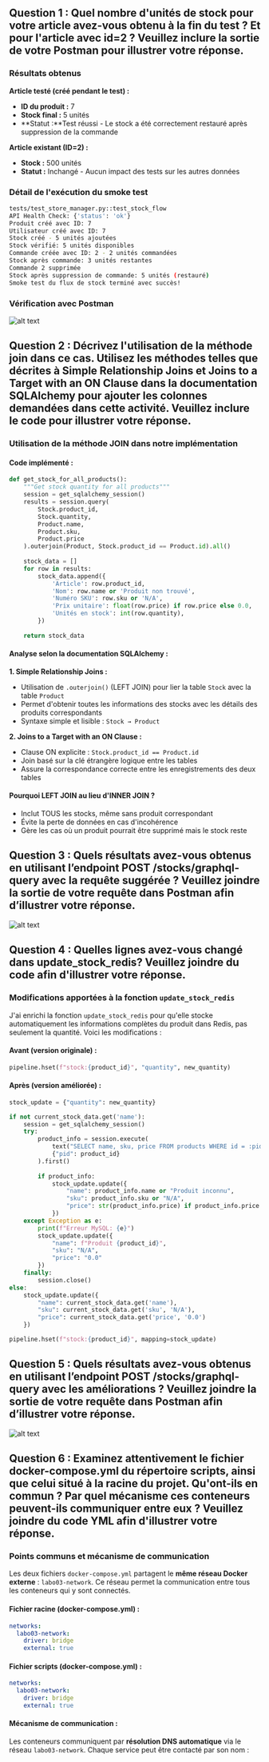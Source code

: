 ## Question 1 : Quel nombre d'unités de stock pour votre article avez-vous obtenu à la fin du test ? Et pour l'article avec id=2 ? Veuillez inclure la sortie de votre Postman pour illustrer votre réponse.

### Résultats obtenus

**Article testé (créé pendant le test) :**
- **ID du produit :** 7
- **Stock final :** 5 unités
- **Statut :**Test réussi - Le stock a été correctement restauré après suppression de la commande

**Article existant (ID=2) :**
- **Stock :** 500 unités
- **Statut :** Inchangé - Aucun impact des tests sur les autres données

### Détail de l'exécution du smoke test

```bash
tests/test_store_manager.py::test_stock_flow 
API Health Check: {'status': 'ok'}
Produit créé avec ID: 7
Utilisateur créé avec ID: 7
Stock créé - 5 unités ajoutées
Stock vérifié: 5 unités disponibles
Commande créée avec ID: 2 - 2 unités commandées
Stock après commande: 3 unités restantes
Commande 2 supprimée
Stock après suppression de commande: 5 unités (restauré)
Smoke test du flux de stock terminé avec succès!
```

### Vérification avec Postman

![alt text](image.png)

## Question 2 : Décrivez l'utilisation de la méthode join dans ce cas. Utilisez les méthodes telles que décrites à Simple Relationship Joins et Joins to a Target with an ON Clause dans la documentation SQLAlchemy pour ajouter les colonnes demandées dans cette activité. Veuillez inclure le code pour illustrer votre réponse.

### Utilisation de la méthode JOIN dans notre implémentation

#### Code implémenté :

```python
def get_stock_for_all_products():
    """Get stock quantity for all products"""
    session = get_sqlalchemy_session()
    results = session.query(
        Stock.product_id,
        Stock.quantity,
        Product.name,
        Product.sku,
        Product.price
    ).outerjoin(Product, Stock.product_id == Product.id).all()
    
    stock_data = []
    for row in results:
        stock_data.append({
            'Article': row.product_id,
            'Nom': row.name or 'Produit non trouvé',
            'Numéro SKU': row.sku or 'N/A',
            'Prix unitaire': float(row.price) if row.price else 0.0,
            'Unités en stock': int(row.quantity),
        })
    
    return stock_data
```

#### Analyse selon la documentation SQLAlchemy :

**1. Simple Relationship Joins :**
- Utilisation de `.outerjoin()` (LEFT JOIN) pour lier la table `Stock` avec la table `Product`
- Permet d'obtenir toutes les informations des stocks avec les détails des produits correspondants
- Syntaxe simple et lisible : `Stock → Product`

**2. Joins to a Target with an ON Clause :**
- Clause ON explicite : `Stock.product_id == Product.id`
- Join basé sur la clé étrangère logique entre les tables
- Assure la correspondance correcte entre les enregistrements des deux tables

#### Pourquoi LEFT JOIN au lieu d'INNER JOIN ?

- Inclut TOUS les stocks, même sans produit correspondant
- Évite la perte de données en cas d'incohérence
- Gère les cas où un produit pourrait être supprimé mais le stock reste


## Question 3 : Quels résultats avez-vous obtenus en utilisant l’endpoint POST /stocks/graphql-query avec la requête suggérée ? Veuillez joindre la sortie de votre requête dans Postman afin d’illustrer votre réponse.

![alt text](image-1.png)

## Question 4 : Quelles lignes avez-vous changé dans update_stock_redis? Veuillez joindre du code afin d'illustrer votre réponse.

### Modifications apportées à la fonction `update_stock_redis`

J'ai enrichi la fonction `update_stock_redis` pour qu'elle stocke automatiquement les informations complètes du produit dans Redis, pas seulement la quantité. Voici les modifications :

#### **Avant (version originale) :**
```python
pipeline.hset(f"stock:{product_id}", "quantity", new_quantity)
```

#### **Après (version améliorée) :**
```python
stock_update = {"quantity": new_quantity}

if not current_stock_data.get('name'):
    session = get_sqlalchemy_session()
    try:
        product_info = session.execute(
            text("SELECT name, sku, price FROM products WHERE id = :pid"),
            {"pid": product_id}
        ).first()
        
        if product_info:
            stock_update.update({
                "name": product_info.name or "Produit inconnu",
                "sku": product_info.sku or "N/A", 
                "price": str(product_info.price) if product_info.price else "0.0"
            })
    except Exception as e:
        print(f"Erreur MySQL: {e}")
        stock_update.update({
            "name": f"Produit {product_id}",
            "sku": "N/A",
            "price": "0.0"
        })
    finally:
        session.close()
else:
    stock_update.update({
        "name": current_stock_data.get('name'),
        "sku": current_stock_data.get('sku', 'N/A'),
        "price": current_stock_data.get('price', '0.0')
    })

pipeline.hset(f"stock:{product_id}", mapping=stock_update)
```
## Question 5 : Quels résultats avez-vous obtenus en utilisant l’endpoint POST /stocks/graphql-query avec les améliorations ? Veuillez joindre la sortie de votre requête dans Postman afin d’illustrer votre réponse.

![alt text](image-2.png)

## Question 6 : Examinez attentivement le fichier docker-compose.yml du répertoire scripts, ainsi que celui situé à la racine du projet. Qu'ont-ils en commun ? Par quel mécanisme ces conteneurs peuvent-ils communiquer entre eux ? Veuillez joindre du code YML afin d'illustrer votre réponse.

### Points communs et mécanisme de communication

Les deux fichiers `docker-compose.yml` partagent le **même réseau Docker externe** : `labo03-network`. Ce réseau permet la communication entre tous les conteneurs qui y sont connectés.

#### **Fichier racine (docker-compose.yml) :**
```yml
networks:
  labo03-network:
    driver: bridge
    external: true
```

#### **Fichier scripts (docker-compose.yml) :**
```yml
networks:
  labo03-network:
    driver: bridge
    external: true
```

#### **Mécanisme de communication :**

Les conteneurs communiquent par **résolution DNS automatique** via le réseau `labo03-network`. Chaque service peut être contacté par son nom :










